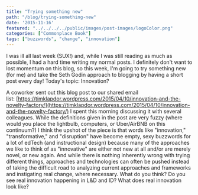 ```yaml
---
title: "Trying something new"
path: "/blog/trying-something-new"
date: '2015-11-16'
featured: "../../../../public/images/post-images/logoColor.png"
categories: ["Commonplace Book"]
tags: ["buzzwords", "change", "innovation"]
---
```


I was ill all last week (SUX!) and, while I was still reading as much as possible, I had a hard time writing my normal posts. I definitely don't want to lost momentum on this blog, so this week, I'm going to try something new (for me) and take the Seth Godin approach to blogging by having a short post every day! Today's topic: Innovation?

A coworker sent out this blog post to our shared email list: [https://timklapdor.wordpress.com/2015/04/10/innovation-and-the-novelty-factory/](https://timklapdor.wordpress.com/2015/04/10/innovation-and-the-novelty-factory/) I spent this morning discussing it with several colleagues. While the definitions given in the post are very fuzzy (where would you place the lightbulb, computers, or Uber/AirBNB on this continuum?) I think the upshot of the piece is that words like "innovation," "transformative," and "disruption" have become empty, sexy buzzwords for a lot of edTech (and instructional design) because many of the approaches we like to think of as "innovative" are either not new at all and/or are merely novel, or new again. And while there is nothing inherently wrong with trying different things, approaches and technologies can often be pushed instead of taking the difficult road to analyzing current approaches and frameworks and instigating real change, where necessary. What do you think? Do you see real innovation happening in L&D and ID? What does real innovation look like?
